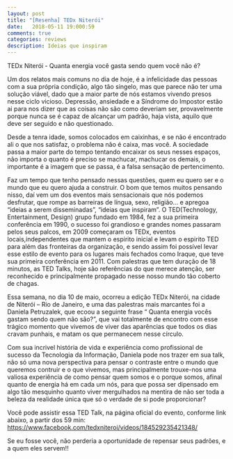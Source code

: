 ```yaml
---
layout: post
title: "[Resenha] TEDx Niterói"
date:   2018-05-11 19:000:59
comments: true
categories: reviews
description: Ideias que inspiram
---
```


TEDx Niterói  -  Quanta energia você gasta sendo quem você não é?
    

Um dos relatos mais comuns no dia de hoje, é a infelicidade das pessoas com a sua própria condição, algo tão singelo, mas que parece não ter uma solução viável,  dado que a maior parte de nós estamos vivendo presos nesse ciclo vicioso. Depressão, ansiedade e a Síndrome do Impostor estão ai para nos dizer que as coisas não são como deveriam ser, provavelmente porque nunca se é capaz de alcançar um padrão, haja vista, aquilo que deve ser seguido e não questionado.
	
Desde a tenra idade, somos colocados em caixinhas, e se não é encontrado ali o que nos satisfaz, o problema não é caixa, mas você. A sociedade passa a maior parte do tempo tentando encaixar os seus nesses espaços, não importa o quanto é preciso se machucar, machucar os demais, o importante é a imagem que se passa, é a falsa sensação de pertencimento.

Faz um tempo que tenho pensado nessas questões, quem eu quero ser e o mundo que eu quero ajuda a construir. O bom que temos muitos pensando nisso, daí vem um dos eventos mais sensacionais que nós podemos desfrutar, que rompe as barreiras de língua, sexo, religião… e apregoa “ideias a serem disseminadas”, “ideias que inspiram”.  O TED(Technology, Entertainment, Design) grupo fundado em 1984, fez a sua primeira conferência em 1990, o sucesso foi grandioso e grandes nomes passaram pelos seus palcos, em 2009 começaram os TEDx, eventos locais,independentes que mantem o espirito inicial e levam o espirito TED para além das fronteiras da organização, e sendo assim foi possível levar esse estilo de evento para os lugares mais fechados como Iraque, que teve sua primeira conferência em 2011. Com palestras que tem duração de 18 minutos, as TED Talks, hoje são referências do que merece atenção, ser reconhecido e principalmente propagado nesse nosso mundo tão coberto de chagas.
	
Essa semana, no dia 10 de maio, ocorreu a edição TEDx Niterói, na cidade de Niterói – Rio de Janeiro, e uma das palestras mais marcantes foi a Daniela Petruzalek, que ecoou a seguinte frase “ Quanta energia vocês gastam sendo quem não são?”, que vai totalmente de encontro com esse trágico momento que vivemos de viver das aparências que todos os dias cravam punhais, e matam os que permanecem nesse círculo. 
	
Com sua incrivel história de vida e experiência como profissional de sucesso da Tecnologia da Informação, Daniela pode nos trazer em sua talk, não só uma nova perspectiva para pensar o contraste entre o mundo que queremos contruir e o que vivemos, mas principalmente trouxe-nos uma valiosa experiência de como pensar quem somos e o porque somos, afinal quanto de energia há em cada um nós, para que possa ser dipensado em algo tão mesquinho quanto viver mergulhados na mentira de não ser toda a beleza da realidade única que só o verdade de si pode proporcionar?


Você pode assistir essa TED Talk, na página oficial do evento, conforme link abaixo, a partir dos 59 min:
    https://www.facebook.com/tedxniteroi/videos/184529235421348/

Se eu fosse você, não perderia a oportunidade de repensar seus padrões, e a quem eles servem!!